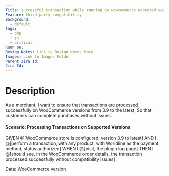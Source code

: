 ```yaml
---
Title: successful transaction while running on woocommerce expected version
Feature: third party compatibility
Background:
  - default
tags:
  - php
  - js
  - critical
Runn on: 
Design Notes: Link to Design Notes Note
Images: Link to Images Folder
Parent Jira Id: 
Jira Id: 
---
```


# Description

As a merchant,
I want to ensure that transactions are processed successfully on WooCommerce versions from 3.9 to the latest,
So that customers can complete purchases without issues.

#### Scenario: Processing Transactions on Supported Versions

GIVEN @[WooCommerce store is configured, version 3.9 to latest]
AND I @[perform a transaction, with any product, with Worldline as the payment method, status authorized]
WHEN I @[visit, the plugin log page]
THEN I @[should see, in the WooCommerce order details, the transaction processed successfully without compatibility issues]

Data: WooCommerce version
